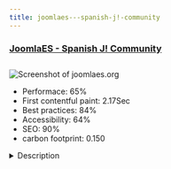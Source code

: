 ```yaml
---
title: joomlaes---spanish-j!-community
---
```


<div style="height: 3rem">
  <a href="https://joomlaes.org/"><h3>JoomlaES - Spanish J! Community</h3></a>
</div>
<img loading="lazy" src="/images/thumbs/joomlaes.org.jpg" alt="Screenshot of joomlaes.org" />
<ul>
  <li>Performace: 65%</li>
  <li>
    First contentful paint:
    2.17Sec
  </li>
  <li>Best practices: 84%</li>
  <li>Accessibility: 64%</li>
  <li>SEO: 90%</li>
  <li>carbon footprint: 0.150</li>
</ul>
<details>
  <summary>Description</summary>
  <p>Spanish Joomla! Community portal. Used as base site for JoomlaDays in Spain, but also for centralising the local community stuff.The site was born from the need of not having to build from scratch a new site everytime a JDay took place in Spain. These sites require a lot of community effort and even money (new hosting, domain), and their info usually got lost after the event. With a centralised site, we can save time and money for every new event, and save all the info generated by the events for future reference. We can even build several directories out of that info: events, speakers, talks, sponsors...</p>
</details>

